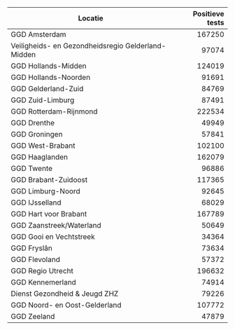 | Locatie | Positieve tests |
|---------|----------------:|
| GGD Amsterdam                            | 167250 |
| Veiligheids- en Gezondheidsregio Gelderland-Midden | 97074 |
| GGD Hollands-Midden                      | 124019 |
| GGD Hollands-Noorden                     | 91691 |
| GGD Gelderland-Zuid                      | 84769 |
| GGD Zuid-Limburg                         | 87491 |
| GGD Rotterdam-Rijnmond                   | 222534 |
| GGD Drenthe                              | 49949 |
| GGD Groningen                            | 57841 |
| GGD West-Brabant                         | 102100 |
| GGD Haaglanden                           | 162079 |
| GGD Twente                               | 96886 |
| GGD Brabant-Zuidoost                     | 117365 |
| GGD Limburg-Noord                        | 92645 |
| GGD IJsselland                           | 68029 |
| GGD Hart voor Brabant                    | 167789 |
| GGD Zaanstreek/Waterland                 | 50649 |
| GGD Gooi en Vechtstreek                  | 34364 |
| GGD Fryslân                              | 73634 |
| GGD Flevoland                            | 57372 |
| GGD Regio Utrecht                        | 196632 |
| GGD Kennemerland                         | 74914 |
| Dienst Gezondheid & Jeugd ZHZ            | 79226 |
| GGD Noord- en Oost-Gelderland            | 107772 |
| GGD Zeeland                              | 47879 |
